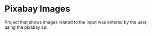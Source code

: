 # Pixabay Images
Project that shows images related to the input was entered by the user, using the pixabay api.
